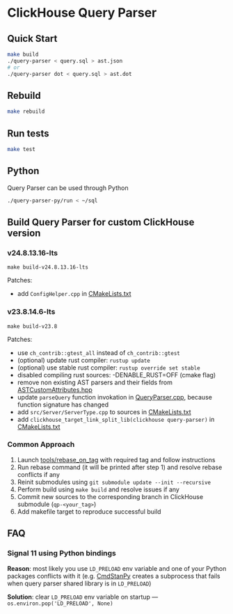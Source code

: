 # ClickHouse Query Parser

## Quick Start

```bash
make build
./query-parser < query.sql > ast.json
# or
./query-parser dot < query.sql > ast.dot
```

## Rebuild

```bash
make rebuild
```

## Run tests

```bash
make test
```

## Python

Query Parser can be used through Python

```bash
./query-parser-py/run < ~/sql
```

## Build Query Parser for custom ClickHouse version

### v24.8.13.16-lts

`make build-v24.8.13.16-lts`

Patches:

* add `ConfigHelper.cpp` in [CMakeLists.txt](ClickHouse/programs/query-parser/CMakeLists.txt)

### v23.8.14.6-lts

`make build-v23.8`

Patches:

* use `ch_contrib::gtest_all` instead of `ch_contrib::gtest`
* (optional) update rust compiler: `rustup update`
* (optional) use stable rust compiler: `rustup override set stable`
* disabled compiling rust sources: -DENABLE_RUST=OFF (cmake flag)
* remove non existing AST parsers and their fields from [ASTCustomAttributes.hpp](ClickHouse/programs/query-parser/ASTCustomAttributes.hpp)
* update `parseQuery` function invokation in [QueryParser.cpp](ClickHouse/programs/query-parser/QueryParser.cpp), because function signature has changed
* add `src/Server/ServerType.cpp` to sources in [CMakeLists.txt](ClickHouse/programs/CMakeLists.txt)
* add `clickhouse_target_link_split_lib(clickhouse query-parser)` in [CMakeLists.txt](ClickHouse/programs/CMakeLists.txt)

### Common Approach

1. Launch [tools/rebase_on_tag](tools/rebase_on_tag) with required tag and follow instructions
2. Run rebase command (it will be printed after step 1) and resolve rebase conflicts if any
3. Reinit submodules using `git submodule update --init --recursive`
4. Perform build using `make build` and resolve issues if any
5. Commit new sources to the corresponding branch in ClickHouse submodule (`qp-<your_tag>`)
6. Add makefile target to reproduce successful build

## FAQ

### Signal 11 using Python bindings

**Reason**: most likely you use `LD_PRELOAD` env variable and one of your Python packages conflicts with it (e.g. [CmdStanPy](https://github.com/stan-dev/cmdstanpy) creates a subprocess that fails when query parser shared library is in `LD_PRELOAD`)

**Solution**: clear `LD_PRELOAD` env variable on startup — `os.environ.pop('LD_PRELOAD', None)`
